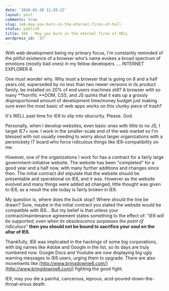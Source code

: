 ```yaml
---
date: '2010-02-28 11:20:22'
layout: post
comments: true
slug: ie6-may-you-burn-in-the-eternal-fires-of-hell
status: publish
title: IE6 - May you burn in the eternal fires of HELL
wordpress_id: '37'
---
```


With web development being my primary focus, I'm constantly reminded of the pitiful existence of a browser who's name evokes a broad spectrum of emotions (mostly bad ones) in my fellow developers .... INTERNET EXPLORER 6.

One must wonder why. Why must a browser that is going on 8 and a half years old, superseded by no less than two newer versions in its product family, be installed on 20% of end users machines still? A browser with so many **horrific **DOM, CSS, and JS quirks that it eats up a grossly disproportioned amount of development time/money budget just making sure even the most basic of web apps works on this clunky piece of trash?

It's WELL past time for IE6 to slip into obscurity. Please. God.

Personally, when I develop websites, even basic ones with little to no JS, I target IE7+ now. I work in the smaller-scale end of the web market so I'm blessed with not usually needing to worry about larger organizations with a persnickety IT board who force ridiculous things like IE6-compatibility on me.

However, one of the organizations I work for has a contract for a fairly large government-initiative website. The website has been "completed" for a good year and a half now, with many further additions and changes since then. The initial contract *did* stipulate that the website should be presentable and operational on IE6, and it was. However as the website evolved and many things were added ad changed, little thought was given to IE6, as a result the site today is fairly broken in IE6.

My question is, where does the buck stop? Where should the line be drawn? Sure, maybe in the initial contract you stated the website would be compatible with IE6... But my belief is that unless your contract/maintenance agreement states something to the effect of: "_IE6 will be supported, even when its obsolescence surpasses the point of ridiculous_" **then you should not be bound to sacrifice your soul on the altar of IE6.**

Thankfully, IE6 was implicated in the hackings of some big corporations, with big names like Adobe and Google in the list, so its days are truly numbered now. Google Docs and Youtube are now displaying big ugly warning messages to IE6 users, urging them to upgrade. There are also movements like [http://www.bringdownie6.com/](http://www.bringdownie6.com/) fighting the good fight.

IE6, may you die a painful, cancerous, leprous, acid-poured-down-the-throat-erous death.

